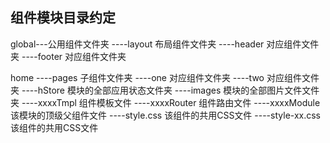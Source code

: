 ## 组件模块目录约定

global---公用组件文件夹
----layout 布局组件文件夹
    ----header 对应组件文件夹
    ----footer 对应组件文件夹


 home
----pages 子组件文件夹
     ----one 对应组件文件夹
     ----two 对应组件文件夹
----hStore 模块的全部应用状态文件夹
----images 模块的全部图片文件文件夹
----xxxxTmpl 组件模板文件
----xxxxRouter 组件路由文件
----xxxxModule 该模块的顶级父组件文件
----style.css 该组件的共用CSS文件
----style-xx.css 该组件的共用CSS文件


 
